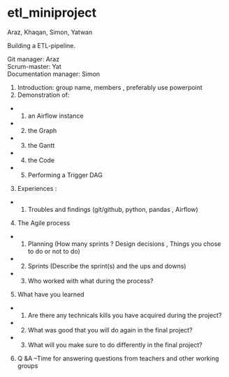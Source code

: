 # etl_miniproject

Araz, Khaqan, Simon, Yatwan

Building a ETL-pipeline.

Git manager: Araz <br>
Scrum-master: Yat<br>
Documentation manager: Simon<br>


1. Introduction: group name, members , preferably use powerpoint
2. Demonstration of:
 - 1. an Airflow instance
 - 2. the Graph
 - 3. the Gantt
 - 4. the Code
 - 5. Performing a Trigger DAG
3. Experiences :
 - 1. Troubles and findings (git/github, python, pandas , Airflow)
4. The Agile process
- 1. Planning (How many sprints ? Design decisions , Things you chose to do or not to do)
- 2. Sprints (Describe the sprint(s) and the ups and downs)
- 3. Who worked with what during the process?
5. What have you learned
- 1. Are there any technicals kills you have acquired during the project?
- 2. What was good that you will do again in the final project?
- 3. What will you make sure to do differently in the final project?
6. Q &A –Time for answering questions from teachers and other working groups

